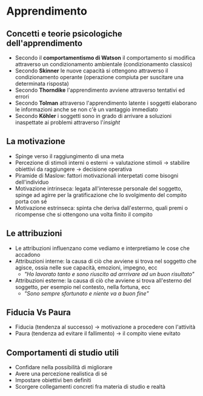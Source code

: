 # Apprendimento

## Concetti e teorie psicologiche dell'apprendimento

- Secondo il **comportamentismo di Watson** il comportamento si modifica attraverso un condizionamento ambientale (condizionamento classico)
- Secondo **Skinner** le nuove capacità si ottengono attraverso il condizionamento operante (operazione compiuta per suscitare una determinata risposta)
- Secondo **Thorndike** l'apprendimento avviene attraverso tentativi ed errori
- Secondo **Tolman** attraverso l'apprendimento latente i soggetti elaborano le informazioni anche se non c'è un vantaggio immediato
- Secondo **Köhler** i soggetti sono in grado di arrivare a soluzioni inaspettate ai problemi attraverso l'*insight*

## La motivazione

- Spinge verso il raggiungimento di una meta
- Percezione di stimoli interni o esterni → valutazione stimoli → stabilire obiettivi da raggiungere → decisione operativa
- Piramide di Maslow: fattori motivazionali interpetati come bisogni dell'individuo
- Motivazione intrinseca: legata all'interesse personale del soggetto, spinge ad agirre per la gratificazione che lo svolgimento del compito porta con sé
- Motivazione estrinseca: spinta che deriva dall'esterrno, quali premi o ricompense che si ottengono una volta finito il compito

## Le attribuzioni

- Le attribuzioni influenzano come vediamo e interpretiamo le cose che accadono
- Attribuzioni interne: la causa di ciò che avviene si trova nel soggetto che agisce, ossia nelle sue capacità, emozioni, impegno, ecc
	- *"Ho lavorato tanto e sono riuscito ad arrrivare ad un buon risultato"*
- Attribuzioni esterne: la causa di ciò che avviene si trova all'esterno del soggetto, per esempio nel contesto, nella fortuna, ecc
	- *"Sono sempre sfortunato e niente va a buon fine"*

## Fiducia Vs Paura

- Fiducia (tendenza al successo) → motivazione a procedere con l'attività
- Paura (tendenza ad evitare il fallimento) → il compito viene evitato

## Comportamenti di studio utili

- Confidare nella possibilità di migliorare
- Avere una percezione realistica di sé
- Impostare obiettivi ben definiti
- Scorgere collegamenti concreti fra materia di studio e realtà